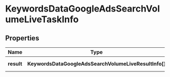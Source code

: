 # KeywordsDataGoogleAdsSearchVolumeLiveTaskInfo

## Properties

| Name | Type | Description | Notes |
|------------ | ------------- | ------------- | -------------|
**result** | **KeywordsDataGoogleAdsSearchVolumeLiveResultInfo[]** | array of results |[optional]|